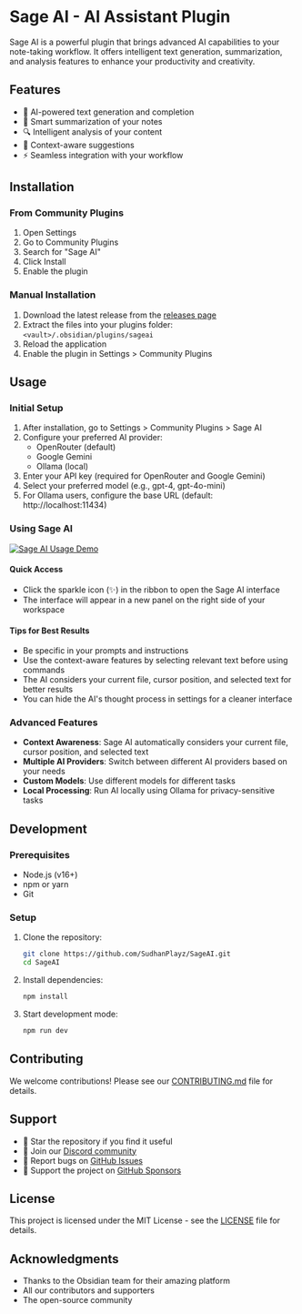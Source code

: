 # Sage AI - AI Assistant Plugin

Sage AI is a powerful plugin that brings advanced AI capabilities to your note-taking workflow. It offers intelligent text generation, summarization, and analysis features to enhance your productivity and creativity.

## Features

- 🤖 AI-powered text generation and completion
- 📝 Smart summarization of your notes
- 🔍 Intelligent analysis of your content
- 🎯 Context-aware suggestions
- ⚡ Seamless integration with your workflow

## Installation

### From Community Plugins

1. Open Settings
2. Go to Community Plugins
3. Search for "Sage AI"
4. Click Install
5. Enable the plugin

### Manual Installation

1. Download the latest release from the [releases page](https://github.com/SudhanPlayz/SageAI/releases)
2. Extract the files into your plugins folder: `<vault>/.obsidian/plugins/sageai`
3. Reload the application
4. Enable the plugin in Settings > Community Plugins

## Usage

### Initial Setup

1. After installation, go to Settings > Community Plugins > Sage AI
2. Configure your preferred AI provider:
    - OpenRouter (default)
    - Google Gemini
    - Ollama (local)
3. Enter your API key (required for OpenRouter and Google Gemini)
4. Select your preferred model (e.g., gpt-4, gpt-4o-mini)
5. For Ollama users, configure the base URL (default: http://localhost:11434)

### Using Sage AI

[![Sage AI Usage Demo](https://m04c1c9vtp.ufs.sh/f/7CIKNs50xIfi5oXgoNSuISAvKfBUXT0EY1ZgQjs7FecMrwPx)](https://www.youtube.com/watch?v=9XEplIKSbLE)

#### Quick Access

- Click the sparkle icon (✨) in the ribbon to open the Sage AI interface
- The interface will appear in a new panel on the right side of your workspace

#### Tips for Best Results

- Be specific in your prompts and instructions
- Use the context-aware features by selecting relevant text before using commands
- The AI considers your current file, cursor position, and selected text for better results
- You can hide the AI's thought process in settings for a cleaner interface

### Advanced Features

- **Context Awareness**: Sage AI automatically considers your current file, cursor position, and selected text
- **Multiple AI Providers**: Switch between different AI providers based on your needs
- **Custom Models**: Use different models for different tasks
- **Local Processing**: Run AI locally using Ollama for privacy-sensitive tasks

## Development

### Prerequisites

- Node.js (v16+)
- npm or yarn
- Git

### Setup

1. Clone the repository:

    ```bash
    git clone https://github.com/SudhanPlayz/SageAI.git
    cd SageAI
    ```

2. Install dependencies:

    ```bash
    npm install
    ```

3. Start development mode:
    ```bash
    npm run dev
    ```

## Contributing

We welcome contributions! Please see our [CONTRIBUTING.md](CONTRIBUTING.md) file for details.

## Support

- 🌟 Star the repository if you find it useful
- 💬 Join our [Discord community](https://discord.gg/BkfD74mKcW)
- 🐛 Report bugs on [GitHub Issues](https://github.com/SudhanPlayz/SageAI/issues)
- 💖 Support the project on [GitHub Sponsors](https://github.com/sponsors/SudhanPlayz)

## License

This project is licensed under the MIT License - see the [LICENSE](LICENSE) file for details.

## Acknowledgments

- Thanks to the Obsidian team for their amazing platform
- All our contributors and supporters
- The open-source community

